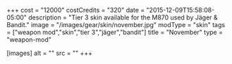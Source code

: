 +++
cost = "12000"
costCredits = "320"
date = "2015-12-09T15:58:08-05:00"
description = "Tier 3 skin available for the M870 used by Jäger & Bandit."
image = "/images/gear/skin/november.jpg"
modType = "skin"
tags = ["weapon mod","skin","tier 3","jäger","bandit"]
title = "November"
type = "weapon-mod"

[images]
  alt = ""
  src = ""
+++
